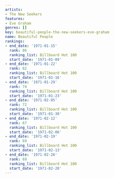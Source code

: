 ```yaml
---
artists:
- The New Seekers
features:
- Eve Graham
genres: []
key: beautiful-people-the-new-seekers-eve-graham
name: Beautiful People
rankings:
- end_date: '1971-01-15'
  rank: 86
  ranking_list: Billboard Hot 100
  start_date: '1971-01-09'
- end_date: '1971-01-22'
  rank: 82
  ranking_list: Billboard Hot 100
  start_date: '1971-01-16'
- end_date: '1971-01-29'
  rank: 74
  ranking_list: Billboard Hot 100
  start_date: '1971-01-23'
- end_date: '1971-02-05'
  rank: 72
  ranking_list: Billboard Hot 100
  start_date: '1971-01-30'
- end_date: '1971-02-12'
  rank: 67
  ranking_list: Billboard Hot 100
  start_date: '1971-02-06'
- end_date: '1971-02-19'
  rank: 69
  ranking_list: Billboard Hot 100
  start_date: '1971-02-13'
- end_date: '1971-02-26'
  rank: 69
  ranking_list: Billboard Hot 100
  start_date: '1971-02-20'
---
```


